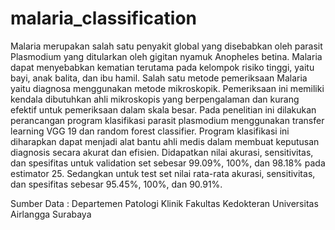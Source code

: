 # malaria_classification
Malaria merupakan salah satu penyakit global yang disebabkan oleh parasit
Plasmodium yang ditularkan oleh gigitan nyamuk Anopheles betina. Malaria dapat
menyebabkan kematian terutama pada kelompok risiko tinggi, yaitu bayi, anak balita,
dan ibu hamil. Salah satu metode pemeriksaan Malaria yaitu diagnosa menggunakan
metode mikroskopik. Pemeriksaan ini memiliki kendala dibutuhkan ahli mikroskopis
yang berpengalaman dan kurang efektif untuk pemeriksaan dalam skala besar. Pada
penelitian ini dilakukan perancangan program klasifikasi parasit plasmodium
menggunakan transfer learning VGG 19 dan random forest classifier. Program
klasifikasi ini diharapkan dapat menjadi alat bantu ahli medis dalam membuat
keputusan diagnosis secara akurat dan efisien. Didapatkan nilai akurasi, sensitivitas,
dan spesifitas untuk validation set sebesar 99.09%, 100%, dan 98.18% pada estimator
25. Sedangkan untuk test set nilai rata-rata akurasi, sensitivitas, dan spesifitas sebesar
95.45%, 100%, dan 90.91%.

Sumber Data : Departemen Patologi Klinik Fakultas Kedokteran Universitas
Airlangga Surabaya
